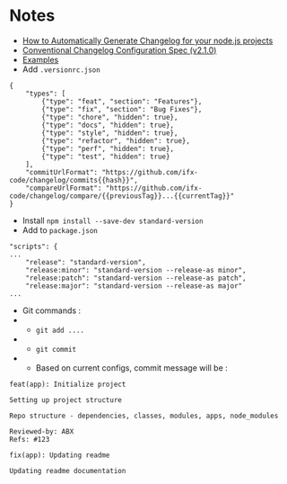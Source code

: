 # Notes

- [How to Automatically Generate Changelog for your node.js projects](https://dev.to/brayanarrieta/how-to-automatically-generate-changelog-for-your-node-js-projects-43jk)
- [Conventional Changelog Configuration Spec (v2.1.0)](https://github.com/conventional-changelog/conventional-changelog-config-spec/blob/master/versions/2.2.0/README.md)
- [Examples](https://www.conventionalcommits.org/en/v1.0.0/#examples)
- Add `.versionrc.json`

```
{
    "types": [
        {"type": "feat", "section": "Features"},
        {"type": "fix", "section": "Bug Fixes"},
        {"type": "chore", "hidden": true},
        {"type": "docs", "hidden": true},
        {"type": "style", "hidden": true},
        {"type": "refactor", "hidden": true},
        {"type": "perf", "hidden": true},
        {"type": "test", "hidden": true}
    ],
    "commitUrlFormat": "https://github.com/ifx-code/changelog/commits{{hash}}",
    "compareUrlFormat": "https://github.com/ifx-code/changelog/compare/{{previousTag}}...{{currentTag}}"
}
```

- Install `npm install --save-dev standard-version`
- Add to `package.json`

```
"scripts": {
...
    "release": "standard-version",
    "release:minor": "standard-version --release-as minor",
    "release:patch": "standard-version --release-as patch",
    "release:major": "standard-version --release-as major"
...
```

- Git commands : 
- - `git add ....`
- - `git commit`
- - Based on current configs, commit message will be :

```
feat(app): Initialize project

Setting up project structure

Repo structure - dependencies, classes, modules, apps, node_modules

Reviewed-by: ABX
Refs: #123
```

```
fix(app): Updating readme

Updating readme documentation
```
